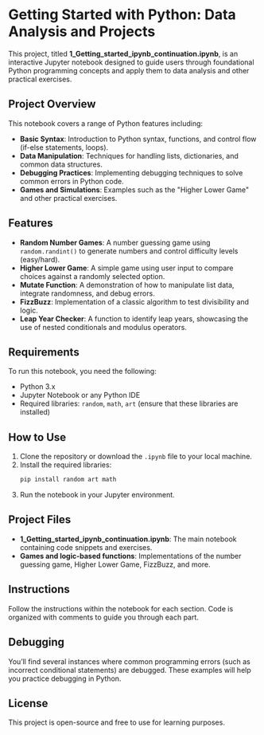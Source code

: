 # Getting Started with Python: Data Analysis and Projects

This project, titled **1_Getting_started_ipynb_continuation.ipynb**, is an interactive Jupyter notebook designed to guide users through foundational Python programming concepts and apply them to data analysis and other practical exercises.

## Project Overview

This notebook covers a range of Python features including:

- **Basic Syntax**: Introduction to Python syntax, functions, and control flow (if-else statements, loops).
- **Data Manipulation**: Techniques for handling lists, dictionaries, and common data structures.
- **Debugging Practices**: Implementing debugging techniques to solve common errors in Python code.
- **Games and Simulations**: Examples such as the "Higher Lower Game" and other practical exercises.

## Features

- **Random Number Games**: A number guessing game using `random.randint()` to generate numbers and control difficulty levels (easy/hard).
- **Higher Lower Game**: A simple game using user input to compare choices against a randomly selected option.
- **Mutate Function**: A demonstration of how to manipulate list data, integrate randomness, and debug errors.
- **FizzBuzz**: Implementation of a classic algorithm to test divisibility and logic.
- **Leap Year Checker**: A function to identify leap years, showcasing the use of nested conditionals and modulus operators.

## Requirements

To run this notebook, you need the following:

- Python 3.x
- Jupyter Notebook or any Python IDE
- Required libraries: `random`, `math`, `art` (ensure that these libraries are installed)

## How to Use

1. Clone the repository or download the `.ipynb` file to your local machine.
2. Install the required libraries:
    ```bash
    pip install random art math
    ```
3. Run the notebook in your Jupyter environment.

## Project Files

- **1_Getting_started_ipynb_continuation.ipynb**: The main notebook containing code snippets and exercises.
- **Games and logic-based functions**: Implementations of the number guessing game, Higher Lower Game, FizzBuzz, and more.

## Instructions

Follow the instructions within the notebook for each section. Code is organized with comments to guide you through each part.

## Debugging

You’ll find several instances where common programming errors (such as incorrect conditional statements) are debugged. These examples will help you practice debugging in Python.

## License

This project is open-source and free to use for learning purposes.
